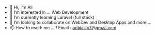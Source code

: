 - 👋 Hi, I’m Ali
- 👀 I’m interested in ... Web Development
- 🌱 I’m currently learning Laravel (full stack)
- 💞️ I’m looking to collaborate on WebDev and Desktop Apps and more ...
- 📫 How to reach me ... ! Email : aribialilo7@gmail.com

